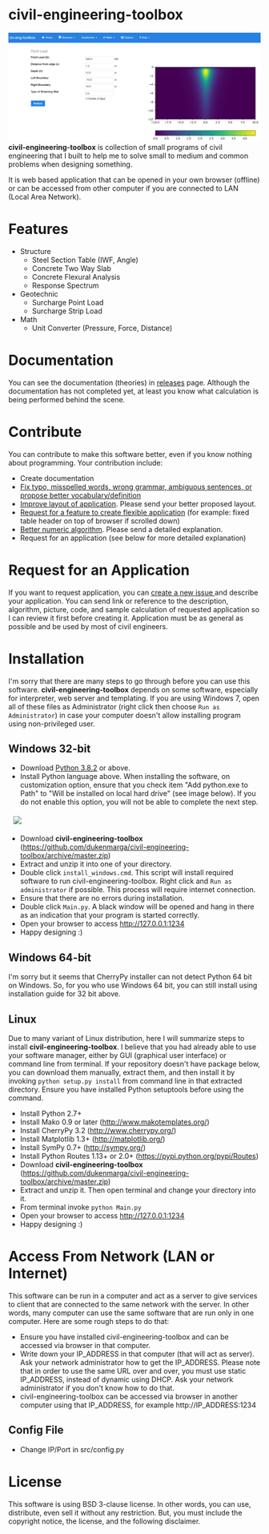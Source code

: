 # civil-engineering-toolbox

![](https://raw.githubusercontent.com/QuantumNovice/civil-engineering-toolbox/master/screenshots/concrete-pointload.PNG)
**civil-engineering-toolbox** is collection of small programs of
civil engineering that I built to help me to 
solve small to medium and common problems when designing something.

It is web based application that can be opened in your own browser (offline)
or can be accessed from other computer if you are connected to LAN (Local Area
Network).

# Features

* Structure
    * Steel Section Table (IWF, Angle)
    * Concrete Two Way Slab
    * Concrete Flexural Analysis
    * Response Spectrum
* Geotechnic
    * Surcharge Point Load
    * Surcharge Strip Load
* Math
    * Unit Converter (Pressure, Force, Distance)

# Documentation

You can see the documentation (theories) in <a href="https://github.com/dukenmarga/civil-engineering-toolbox/releases">
releases</a> page. Although the documentation has not completed yet, at least
you know what calculation is being performed behind the scene.

# Contribute

You can contribute to make this software better, even if you know nothing about
programming. Your contribution include:

* Create documentation
* <a href="https://github.com/dukenmarga/civil-engineering-toolbox/issues/new?title=Fix%20typo%20/%20Ambiguous%20Sentences:%20_your_subject_"
target="_blank">
Fix typo, misspelled words, wrong grammar, ambiguous sentences, or propose
better vocabulary/definition</a>
* <a href="https://github.com/dukenmarga/civil-engineering-toolbox/issues/new?title=Improve%20Layout:%20_your_subject_"
target="_blank">
Improve layout of application</a>. Please send your better proposed layout.
* <a href="https://github.com/dukenmarga/civil-engineering-toolbox/issues/new?title=Feature%20request:%20_your_subject_"
target="_blank">
Request for a feature to create flexible application</a> (for example: fixed table
header on top of browser if scrolled down)
* <a href="https://github.com/dukenmarga/civil-engineering-toolbox/issues/new?title=Numeric%20algorithm:%20_your_subject_"
target="_blank">
Better numeric algorithm</a>. Please send a detailed explanation.
* Request for an application (see below for more detailed explanation)

# Request for an Application

If you want to request application, you can 
<a href="https://github.com/dukenmarga/civil-engineering-toolbox/issues/new?title=Application%20Request:%20_application_name_" target="_blank">
create a new issue </a> and describe your application.
You can send link or reference to the description, algorithm, picture, code, and 
sample calculation of requested application so I can 
review it first before creating it.
Application must be as general as possible and be used by most of civil
engineers.

# Installation

I'm sorry that there are many steps to go through before you can use this
software. **civil-engineering-toolbox** depends on some software, especially
for interpreter, web server and templating. If you are using Windows 7, open all
of these files as Administrator (right click then choose `Run as Administrator`)
in case your computer doesn't allow installing program using non-privileged user.

## Windows 32-bit
* Download <a href="https://www.python.org/ftp/python/3.8.2/python-3.8.2.exe">
Python 3.8.2</a> or above.
* Install Python language above. When installing the software, on
customization option, ensure that you check item "Add python.exe to Path" to
"Will be installed on local hard drive" (see image below). If you do not enable this option, you
will not be able to complete the next step. 
<img src="http://dukenmarga.id/cet/img/customize_python.png" align="center" hspace="10" vspace="6">

* Download **civil-engineering-toolbox** (https://github.com/dukenmarga/civil-engineering-toolbox/archive/master.zip)
* Extract and unzip it into one of your directory.
* Double click `install_windows.cmd`. This script will install required software
to run civil-engineering-toolbox. Right click and `Run as administrator` if possible.
This process will require internet connection.
* Ensure that there are no errors during installation.
* Double click `Main.py`. A black window will be opened and hang in there as an
indication that your program is started correctly.
* Open your browser to access http://127.0.0.1:1234
* Happy designing :)

## Windows 64-bit
I'm sorry but it seems that CherryPy installer can not detect Python 64 bit
on Windows. So, for you who use Windows 64 bit, you can still install using 
installation guide for 32 bit above.

## Linux

Due to many variant of Linux distribution, here I will summarize steps to install
**civil-engineering-toolbox**. I believe that you had already able to use your
software manager, either by GUI (graphical user interface) or command line from
terminal. If your repository doesn't have package below, you can download them
manually, extract them, and then install it by invoking `python setup.py install`
from command line in that extracted directory.
Ensure you have installed Python setuptools before using the command.
* Install Python 2.7+
* Install Mako 0.9 or later (http://www.makotemplates.org/)
* Install CherryPy 3.2 (http://www.cherrypy.org/)
* Install Matplotlib 1.3+ (http://matplotlib.org/)
* Install SymPy 0.7+ (http://sympy.org/)
* Install Python Routes 1.13+ or 2.0+ (https://pypi.python.org/pypi/Routes)
* Download **civil-engineering-toolbox** (https://github.com/dukenmarga/civil-engineering-toolbox/archive/master.zip)
* Extract and unzip it. Then open terminal and change your directory into it.
* From terminal invoke `python Main.py`
* Open your browser to access http://127.0.0.1:1234
* Happy designing :)

# Access From Network (LAN or Internet)

This software can be run in a computer and act as a server to give services
to client that are connected to the same network with the server.
In other words, many computer can use the same software that are run only in
one computer.
Here are some rough steps to do that:
* Ensure you have installed civil-engineering-toolbox and can be accessed 
via browser in that computer.
* Write down your IP_ADDRESS in that computer (that will act as server). Ask
your network administrator how to get the IP_ADDRESS. Please note that in order
to use the same URL over and over, you must use static IP_ADDRESS, instead of
dynamic using DHCP. Ask your network administrator if you don't know how to do
that.
* civil-engineering-toolbox can be accessed via browser in another computer 
using that IP_ADDRESS, for example http://IP_ADDRESS:1234

## Config File
* Change IP/Port in src/config.py
# License

This software is using BSD 3-clause license. In other words, you
can use, distribute, even sell it without any restriction. But, you
must include the copyright notice, the license, and the following
disclaimer.
